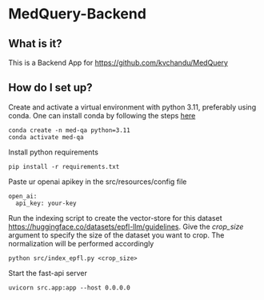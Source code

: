 # MedQuery-Backend

## What is it?
This is a Backend App for https://github.com/kvchandu/MedQuery

## How do I set up?
Create and activate a virtual environment with python 3.11, preferably using conda. One can install conda by following the steps [here](https://developers.google.com/earth-engine/guides/python_install-conda)
```
conda create -n med-qa python=3.11
conda activate med-qa
```

Install python requirements
```
pip install -r requirements.txt
```

Paste ur openai apikey in the src/resources/config file
```
open_ai:
  api_key: your-key
```

Run the indexing script to create the vector-store for this dataset https://huggingface.co/datasets/epfl-llm/guidelines. Give the *crop_size* argument to specify the size of the dataset you want to crop. The normalization will be performed accordingly
```
python src/index_epfl.py <crop_size>
```

Start the fast-api server
```
uvicorn src.app:app --host 0.0.0.0
```

